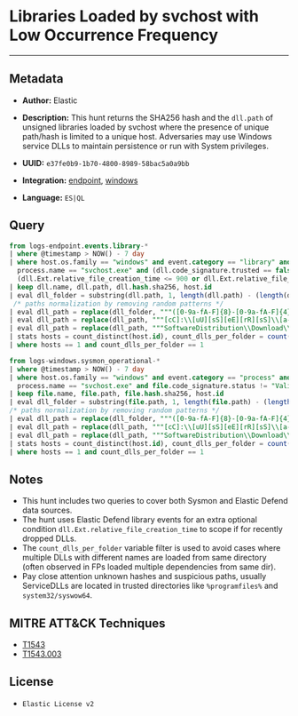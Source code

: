 # Libraries Loaded by svchost with Low Occurrence Frequency

---

## Metadata

- **Author:** Elastic
- **Description:** This hunt returns the SHA256 hash and the `dll.path` of unsigned libraries loaded by svchost where the presence of unique path/hash is limited to a unique host. Adversaries may use Windows service DLLs to maintain persistence or run with System privileges.

- **UUID:** `e37fe0b9-1b70-4800-8989-58bac5a0a9bb`
- **Integration:** [endpoint](https://docs.elastic.co/integrations/endpoint), [windows](https://docs.elastic.co/integrations/windows)
- **Language:** `ES|QL`

## Query

```sql
from logs-endpoint.events.library-*
| where @timestamp > NOW() - 7 day
| where host.os.family == "windows" and event.category == "library" and event.action == "load" and
  process.name == "svchost.exe" and (dll.code_signature.trusted == false or dll.code_signature.exists == false) and dll.hash.sha256 like "?*" and
  (dll.Ext.relative_file_creation_time <= 900 or dll.Ext.relative_file_name_modify_time <= 900)
| keep dll.name, dll.path, dll.hash.sha256, host.id
| eval dll_folder = substring(dll.path, 1, length(dll.path) - (length(dll.name) + 1))
 /* paths normalization by removing random patterns */
| eval dll_path = replace(dll_folder, """([0-9a-fA-F]{8}-[0-9a-fA-F]{4}-[0-9a-fA-F]{4}-[0-9a-fA-F]{4}-[0-9a-fA-F]{12}|ns[a-z][A-Z0-9]{3,4}\.tmp|DX[A-Z0-9]{3,4}\.tmp|7z[A-Z0-9]{3,5}\.tmp|[0-9\.\-\_]{3,})""", "replaced")
| eval dll_path = replace(dll_path, """[cC]:\\[uU][sS][eE][rR][sS]\\[a-zA-Z0-9\.\-\_\$~]+\\""", "C:\\\\users\\\\user\\\\")
| eval dll_path = replace(dll_path, """SoftwareDistribution\\Download\\[a-z0-9]+""", """SoftwareDistribution\\Download\\""")
| stats hosts = count_distinct(host.id), count_dlls_per_folder = count(dll_path) by dll_path, dll.name, dll.hash.sha256
| where hosts == 1 and count_dlls_per_folder == 1
```

```sql
from logs-windows.sysmon_operational-*
| where @timestamp > NOW() - 7 day
| where host.os.family == "windows" and event.category == "process" and event.action == "Image loaded" and
  process.name == "svchost.exe" and file.code_signature.status != "Valid" and file.hash.sha256 like "?*"
| keep file.name, file.path, file.hash.sha256, host.id
| eval dll_folder = substring(file.path, 1, length(file.path) - (length(file.name) + 1))
/* paths normalization by removing random patterns */
| eval dll_path = replace(dll_folder, """([0-9a-fA-F]{8}-[0-9a-fA-F]{4}-[0-9a-fA-F]{4}-[0-9a-fA-F]{4}-[0-9a-fA-F]{12}|ns[a-z][A-Z0-9]{3,4}\.tmp|DX[A-Z0-9]{3,4}\.tmp|7z[A-Z0-9]{3,5}\.tmp|[0-9\.\-\_]{3,})""", "replaced")
| eval dll_path = replace(dll_path, """[cC]:\\[uU][sS][eE][rR][sS]\\[a-zA-Z0-9\.\-\_\$~]+\\""", "C:\\\\users\\\\user\\\\")
| eval dll_path = replace(dll_path, """SoftwareDistribution\\Download\\[a-z0-9]+""", """SoftwareDistribution\\Download\\""")
| stats hosts = count_distinct(host.id), count_dlls_per_folder = count(dll_path) by dll_path, file.name, file.hash.sha256
| where hosts == 1 and count_dlls_per_folder == 1
```

## Notes

- This hunt includes two queries to cover both Sysmon and Elastic Defend data sources.
- The hunt uses Elastic Defend library events for an extra optional condition `dll.Ext.relative_file_creation_time` to scope if for recently dropped DLLs.
- The `count_dlls_per_folder` variable filter is used to avoid cases where multiple DLLs with different names are loaded from same directory (often observed in FPs loaded multiple dependencies from same dir).
- Pay close attention unknown hashes and suspicious paths, usually ServiceDLLs are located in trusted directories like `%programfiles%` and `system32/syswow64`.
## MITRE ATT&CK Techniques

- [T1543](https://attack.mitre.org/techniques/T1543)
- [T1543.003](https://attack.mitre.org/techniques/T1543/003)

## License

- `Elastic License v2`
